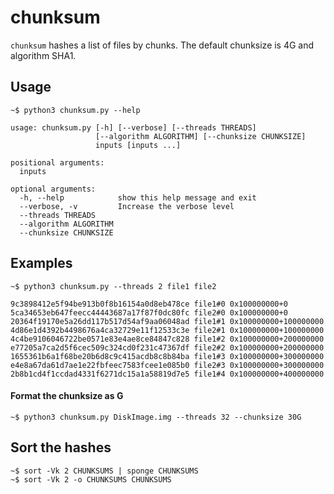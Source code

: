 # chunksum

`chunksum` hashes a list of files by chunks. The default chunksize is 4G and algorithm SHA1. 

## Usage

```text
~$ python3 chunksum.py --help

usage: chunksum.py [-h] [--verbose] [--threads THREADS]
                   [--algorithm ALGORITHM] [--chunksize CHUNKSIZE]
                   inputs [inputs ...]

positional arguments:
  inputs

optional arguments:
  -h, --help            show this help message and exit
  --verbose, -v         Increase the verbose level
  --threads THREADS
  --algorithm ALGORITHM
  --chunksize CHUNKSIZE
```

## Examples

```text
~$ python3 chunksum.py --threads 2 file1 file2

9c3898412e5f94be913b0f8b16154a0d8eb478ce file1#0 0x100000000+0
5ca34653eb647feecc44443687a17f87f0dc80fc file2#0 0x100000000+0
20364f19170e5a26dd117b517d54af9aa06048ad file1#1 0x100000000+100000000
4d86e1d4392b4498676a4ca32729e11f12533c3e file2#1 0x100000000+100000000
4c4be9106046722be0571e83e4ae8ce84847c828 file1#2 0x100000000+200000000
e77205a7ca2d5f6cec509c324cd0f231c47367df file2#2 0x100000000+200000000
1655361b6a1f68be20b6d8c9c415acdb8c8b84ba file1#3 0x100000000+300000000
e4e8a67da61d7ae1e22fbfeec7583fcee1e085b0 file2#3 0x100000000+300000000
2b8b1cd4f1ccdad4331f6271dc15a1a58819d7e5 file1#4 0x100000000+400000000
```
#### Format the chunksize as <NUMBER>G
```
~$ python3 chunksum.py DiskImage.img --threads 32 --chunksize 30G
```
## Sort the hashes

```text
~$ sort -Vk 2 CHUNKSUMS | sponge CHUNKSUMS
~$ sort -Vk 2 -o CHUNKSUMS CHUNKSUMS
```
